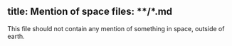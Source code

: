 title: Mention of space
files: **/*.md
---

This file should not contain any mention of something in space, outside of earth.
